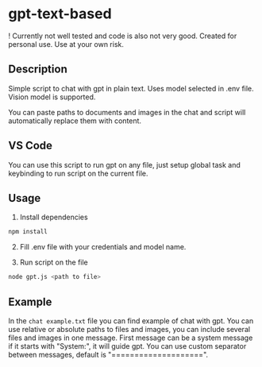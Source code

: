 # gpt-text-based

! Currently not well tested and code is also not very good. Created for personal use. Use at your own risk.

## Description

Simple script to chat with gpt in plain text.
Uses model selected in .env file.
Vision model is supported.

You can paste paths to documents and images in the chat and script will automatically replace them with content.

## VS Code

You can use this script to run gpt on any file, just setup global task and keybinding to run script on the current file.

## Usage

1. Install dependencies
```bash
npm install
```
2. Fill .env file with your credentials and model name.

3. Run script on the file
```bash
node gpt.js <path to file>
```

## Example

In the `chat example.txt` file you can find example of chat with gpt. You can use relative or absolute paths to files and images, you can include several files and images in one message. First message can be a system message if it starts with "System:", it will guide gpt.
You can use custom separator between messages, default is "====================".